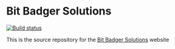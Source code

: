 # Bit Badger Solutions

[![Build status](https://danieljsummers.visualstudio.com/Bit%20Badger%20Solutions/_apis/build/status/Bit%20Badger%20Solutions-CI)](https://danieljsummers.visualstudio.com/Bit%20Badger%20Solutions/_build/latest?definitionId=2)

This is the source repository for the [Bit Badger Solutions](https://bitbadger.solutions) website

